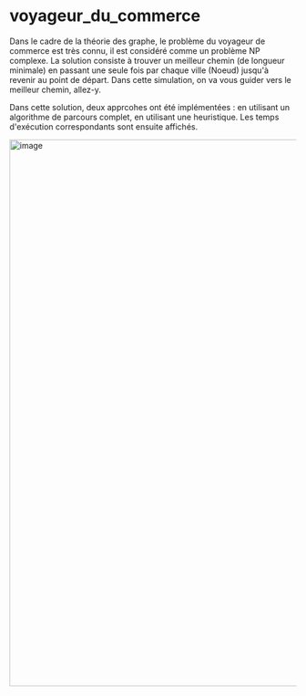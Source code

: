 # voyageur_du_commerce

Dans le cadre de la théorie des graphe, le problème du voyageur 
de commerce est très connu, il est considéré comme un problème NP
complexe. La solution consiste à trouver un meilleur chemin 
(de longueur minimale) en passant une seule fois par chaque ville 
(Noeud) jusqu'à revenir au point de départ. Dans cette simulation, 
on va vous guider vers le meilleur chemin, allez-y.

Dans cette solution, deux apprcohes ont été implémentées : en utilisant un algorithme de parcours complet, en utilisant une heuristique.
Les temps d'exécution correspondants sont ensuite affichés.

<img width="959" alt="image" src="https://github.com/Lamine-br/voyageur_du_commerce/assets/81880693/f910477d-6ad6-4c25-b64f-242942017613">
